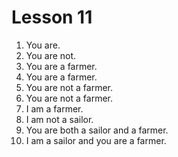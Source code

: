 # Lesson 11

1. You are.
2. You are not.
3. You are a farmer.
4. You are a farmer.
5. You are not a farmer.
6. You are not a farmer.
7. I am a farmer.
8. I am not a sailor.
9. You are both a sailor and a farmer.
10. I am a sailor and you are a farmer.
